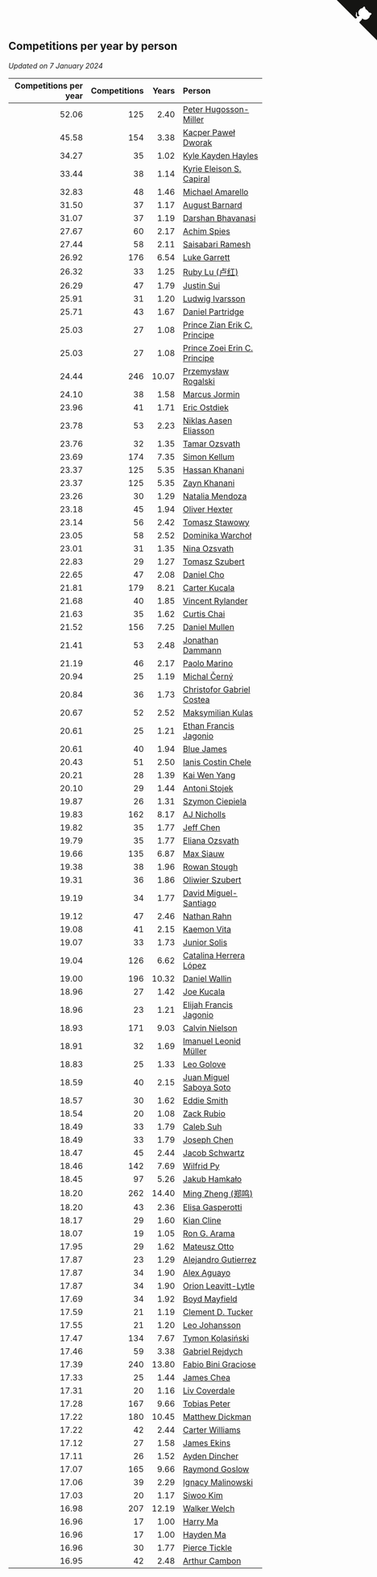 ## Competitions per year by person

*Updated on  7 January 2024*

| Competitions per year | Competitions | Years | Person |
| ---: | ---: | ---: | :--- |
| 52.06 | 125 | 2.40 | [Peter Hugosson-Miller](https://www.worldcubeassociation.org/persons/2021HUGO01) |
| 45.58 | 154 | 3.38 | [Kacper Paweł Dworak](https://www.worldcubeassociation.org/persons/2020DWOR01) |
| 34.27 | 35 | 1.02 | [Kyle Kayden Hayles](https://www.worldcubeassociation.org/persons/2022HAYL02) |
| 33.44 | 38 | 1.14 | [Kyrie Eleison S. Capiral](https://www.worldcubeassociation.org/persons/2022CAPI02) |
| 32.83 | 48 | 1.46 | [Michael Amarello](https://www.worldcubeassociation.org/persons/2022AMAR09) |
| 31.50 | 37 | 1.17 | [August Barnard](https://www.worldcubeassociation.org/persons/2022BARN21) |
| 31.07 | 37 | 1.19 | [Darshan Bhavanasi](https://www.worldcubeassociation.org/persons/2022BHAV01) |
| 27.67 | 60 | 2.17 | [Achim Spies](https://www.worldcubeassociation.org/persons/2021SPIE01) |
| 27.44 | 58 | 2.11 | [Saisabari Ramesh](https://www.worldcubeassociation.org/persons/2021RAME01) |
| 26.92 | 176 | 6.54 | [Luke Garrett](https://www.worldcubeassociation.org/persons/2017GARR05) |
| 26.32 | 33 | 1.25 | [Ruby Lu (卢红)](https://www.worldcubeassociation.org/persons/2022LURU01) |
| 26.29 | 47 | 1.79 | [Justin Sui](https://www.worldcubeassociation.org/persons/2022SUIJ01) |
| 25.91 | 31 | 1.20 | [Ludwig Ivarsson](https://www.worldcubeassociation.org/persons/2022IVAR01) |
| 25.71 | 43 | 1.67 | [Daniel Partridge](https://www.worldcubeassociation.org/persons/2022PART02) |
| 25.03 | 27 | 1.08 | [Prince Zian Erik C. Principe](https://www.worldcubeassociation.org/persons/2022PRIN08) |
| 25.03 | 27 | 1.08 | [Prince Zoei Erin C. Principe](https://www.worldcubeassociation.org/persons/2022PRIN09) |
| 24.44 | 246 | 10.07 | [Przemysław Rogalski](https://www.worldcubeassociation.org/persons/2013ROGA02) |
| 24.10 | 38 | 1.58 | [Marcus Jormin](https://www.worldcubeassociation.org/persons/2022JORM01) |
| 23.96 | 41 | 1.71 | [Eric Ostdiek](https://www.worldcubeassociation.org/persons/2022OSTD01) |
| 23.78 | 53 | 2.23 | [Niklas Aasen Eliasson](https://www.worldcubeassociation.org/persons/2021ELIA01) |
| 23.76 | 32 | 1.35 | [Tamar Ozsvath](https://www.worldcubeassociation.org/persons/2022OZSV04) |
| 23.69 | 174 | 7.35 | [Simon Kellum](https://www.worldcubeassociation.org/persons/2016KELL12) |
| 23.37 | 125 | 5.35 | [Hassan Khanani](https://www.worldcubeassociation.org/persons/2018KHAN26) |
| 23.37 | 125 | 5.35 | [Zayn Khanani](https://www.worldcubeassociation.org/persons/2018KHAN28) |
| 23.26 | 30 | 1.29 | [Natalia Mendoza](https://www.worldcubeassociation.org/persons/2022MEND24) |
| 23.18 | 45 | 1.94 | [Oliver Hexter](https://www.worldcubeassociation.org/persons/2022HEXT01) |
| 23.14 | 56 | 2.42 | [Tomasz Stawowy](https://www.worldcubeassociation.org/persons/2021STAW01) |
| 23.05 | 58 | 2.52 | [Dominika Warchoł](https://www.worldcubeassociation.org/persons/2021WARC01) |
| 23.01 | 31 | 1.35 | [Nina Ozsvath](https://www.worldcubeassociation.org/persons/2022OZSV03) |
| 22.83 | 29 | 1.27 | [Tomasz Szubert](https://www.worldcubeassociation.org/persons/2022SZUB02) |
| 22.65 | 47 | 2.08 | [Daniel Cho](https://www.worldcubeassociation.org/persons/2021CHOD01) |
| 21.81 | 179 | 8.21 | [Carter Kucala](https://www.worldcubeassociation.org/persons/2015KUCA01) |
| 21.68 | 40 | 1.85 | [Vincent Rylander](https://www.worldcubeassociation.org/persons/2022RYLA01) |
| 21.63 | 35 | 1.62 | [Curtis Chai](https://www.worldcubeassociation.org/persons/2022CHAI02) |
| 21.52 | 156 | 7.25 | [Daniel Mullen](https://www.worldcubeassociation.org/persons/2016MULL04) |
| 21.41 | 53 | 2.48 | [Jonathan Dammann](https://www.worldcubeassociation.org/persons/2021DAMM01) |
| 21.19 | 46 | 2.17 | [Paolo Marino](https://www.worldcubeassociation.org/persons/2021MARI04) |
| 20.94 | 25 | 1.19 | [Michal Černý](https://www.worldcubeassociation.org/persons/2022CERN03) |
| 20.84 | 36 | 1.73 | [Christofor Gabriel Costea](https://www.worldcubeassociation.org/persons/2022COST03) |
| 20.67 | 52 | 2.52 | [Maksymilian Kulas](https://www.worldcubeassociation.org/persons/2021KULA02) |
| 20.61 | 25 | 1.21 | [Ethan Francis Jagonio](https://www.worldcubeassociation.org/persons/2022JAGO03) |
| 20.61 | 40 | 1.94 | [Blue James](https://www.worldcubeassociation.org/persons/2022JAME01) |
| 20.43 | 51 | 2.50 | [Ianis Costin Chele](https://www.worldcubeassociation.org/persons/2021CHEL01) |
| 20.21 | 28 | 1.39 | [Kai Wen Yang](https://www.worldcubeassociation.org/persons/2022YANG19) |
| 20.10 | 29 | 1.44 | [Antoni Stojek](https://www.worldcubeassociation.org/persons/2022STOJ03) |
| 19.87 | 26 | 1.31 | [Szymon Ciepiela](https://www.worldcubeassociation.org/persons/2022CIEP01) |
| 19.83 | 162 | 8.17 | [AJ Nicholls](https://www.worldcubeassociation.org/persons/2015NICH04) |
| 19.82 | 35 | 1.77 | [Jeff Chen](https://www.worldcubeassociation.org/persons/2022CHEN19) |
| 19.79 | 35 | 1.77 | [Eliana Ozsvath](https://www.worldcubeassociation.org/persons/2022OZSV01) |
| 19.66 | 135 | 6.87 | [Max Siauw](https://www.worldcubeassociation.org/persons/2017SIAU02) |
| 19.38 | 38 | 1.96 | [Rowan Stough](https://www.worldcubeassociation.org/persons/2022STOU01) |
| 19.31 | 36 | 1.86 | [Oliwier Szubert](https://www.worldcubeassociation.org/persons/2022SZUB01) |
| 19.19 | 34 | 1.77 | [David Miguel-Santiago](https://www.worldcubeassociation.org/persons/2022MIGU02) |
| 19.12 | 47 | 2.46 | [Nathan Rahn](https://www.worldcubeassociation.org/persons/2021RAHN01) |
| 19.08 | 41 | 2.15 | [Kaemon Vita](https://www.worldcubeassociation.org/persons/2021VITA01) |
| 19.07 | 33 | 1.73 | [Junior Solis](https://www.worldcubeassociation.org/persons/2022SOLI03) |
| 19.04 | 126 | 6.62 | [Catalina Herrera López](https://www.worldcubeassociation.org/persons/2017LOPE31) |
| 19.00 | 196 | 10.32 | [Daniel Wallin](https://www.worldcubeassociation.org/persons/2013WALL03) |
| 18.96 | 27 | 1.42 | [Joe Kucala](https://www.worldcubeassociation.org/persons/2022KUCA01) |
| 18.96 | 23 | 1.21 | [Elijah Francis Jagonio](https://www.worldcubeassociation.org/persons/2022JAGO02) |
| 18.93 | 171 | 9.03 | [Calvin Nielson](https://www.worldcubeassociation.org/persons/2014NIEL03) |
| 18.91 | 32 | 1.69 | [Imanuel Leonid Müller](https://www.worldcubeassociation.org/persons/2022MULL02) |
| 18.83 | 25 | 1.33 | [Leo Golove](https://www.worldcubeassociation.org/persons/2022GOLO02) |
| 18.59 | 40 | 2.15 | [Juan Miguel Saboya Soto](https://www.worldcubeassociation.org/persons/2021SOTO01) |
| 18.57 | 30 | 1.62 | [Eddie Smith](https://www.worldcubeassociation.org/persons/2022SMIT20) |
| 18.54 | 20 | 1.08 | [Zack Rubio](https://www.worldcubeassociation.org/persons/2022RUBI10) |
| 18.49 | 33 | 1.79 | [Caleb Suh](https://www.worldcubeassociation.org/persons/2022SUHC01) |
| 18.49 | 33 | 1.79 | [Joseph Chen](https://www.worldcubeassociation.org/persons/2022CHEN16) |
| 18.47 | 45 | 2.44 | [Jacob Schwartz](https://www.worldcubeassociation.org/persons/2021SCHW01) |
| 18.46 | 142 | 7.69 | [Wilfrid Py](https://www.worldcubeassociation.org/persons/2016PYWI01) |
| 18.45 | 97 | 5.26 | [Jakub Hamkało](https://www.worldcubeassociation.org/persons/2018HAMK01) |
| 18.20 | 262 | 14.40 | [Ming Zheng (郑鸣)](https://www.worldcubeassociation.org/persons/2009ZHEN11) |
| 18.20 | 43 | 2.36 | [Elisa Gasperotti](https://www.worldcubeassociation.org/persons/2021GASP01) |
| 18.17 | 29 | 1.60 | [Kian Cline](https://www.worldcubeassociation.org/persons/2022CLIN01) |
| 18.07 | 19 | 1.05 | [Ron G. Arama](https://www.worldcubeassociation.org/persons/2022ARAM01) |
| 17.95 | 29 | 1.62 | [Mateusz Otto](https://www.worldcubeassociation.org/persons/2022OTTO01) |
| 17.87 | 23 | 1.29 | [Alejandro Gutierrez](https://www.worldcubeassociation.org/persons/2022GUTI09) |
| 17.87 | 34 | 1.90 | [Alex Aguayo](https://www.worldcubeassociation.org/persons/2022AGUA01) |
| 17.87 | 34 | 1.90 | [Orion Leavitt-Lytle](https://www.worldcubeassociation.org/persons/2022LEAV01) |
| 17.69 | 34 | 1.92 | [Boyd Mayfield](https://www.worldcubeassociation.org/persons/2022MAYF01) |
| 17.59 | 21 | 1.19 | [Clement D. Tucker](https://www.worldcubeassociation.org/persons/2022TUCK09) |
| 17.55 | 21 | 1.20 | [Leo Johansson](https://www.worldcubeassociation.org/persons/2022JOHA08) |
| 17.47 | 134 | 7.67 | [Tymon Kolasiński](https://www.worldcubeassociation.org/persons/2016KOLA02) |
| 17.46 | 59 | 3.38 | [Gabriel Rejdych](https://www.worldcubeassociation.org/persons/2020REJD01) |
| 17.39 | 240 | 13.80 | [Fabio Bini Graciose](https://www.worldcubeassociation.org/persons/2010GRAC02) |
| 17.33 | 25 | 1.44 | [James Chea](https://www.worldcubeassociation.org/persons/2022CHEA05) |
| 17.31 | 20 | 1.16 | [Liv Coverdale](https://www.worldcubeassociation.org/persons/2022COVE02) |
| 17.28 | 167 | 9.66 | [Tobias Peter](https://www.worldcubeassociation.org/persons/2014PETE03) |
| 17.22 | 180 | 10.45 | [Matthew Dickman](https://www.worldcubeassociation.org/persons/2013DICK01) |
| 17.22 | 42 | 2.44 | [Carter Williams](https://www.worldcubeassociation.org/persons/2021WILL06) |
| 17.12 | 27 | 1.58 | [James Ekins](https://www.worldcubeassociation.org/persons/2022EKIN01) |
| 17.11 | 26 | 1.52 | [Ayden Dincher](https://www.worldcubeassociation.org/persons/2022DINC01) |
| 17.07 | 165 | 9.66 | [Raymond Goslow](https://www.worldcubeassociation.org/persons/2014GOSL01) |
| 17.06 | 39 | 2.29 | [Ignacy Malinowski](https://www.worldcubeassociation.org/persons/2021MALI02) |
| 17.03 | 20 | 1.17 | [Siwoo Kim](https://www.worldcubeassociation.org/persons/2022KIMS12) |
| 16.98 | 207 | 12.19 | [Walker Welch](https://www.worldcubeassociation.org/persons/2011WELC01) |
| 16.96 | 17 | 1.00 | [Harry Ma](https://www.worldcubeassociation.org/persons/2023MAHA01) |
| 16.96 | 17 | 1.00 | [Hayden Ma](https://www.worldcubeassociation.org/persons/2023MAHA02) |
| 16.96 | 30 | 1.77 | [Pierce Tickle](https://www.worldcubeassociation.org/persons/2022TICK01) |
| 16.95 | 42 | 2.48 | [Arthur Cambon](https://www.worldcubeassociation.org/persons/2021CAMB01) |


<a href="https://github.com/jonatanklosko/wca_statistics" class="github-corner" aria-label="View source on Github"><svg width="80" height="80" viewBox="0 0 250 250" style="fill:#151513; color:#fff; position: absolute; top: 0; border: 0; right: 0;" aria-hidden="true"><path d="M0,0 L115,115 L130,115 L142,142 L250,250 L250,0 Z"></path><path d="M128.3,109.0 C113.8,99.7 119.0,89.6 119.0,89.6 C122.0,82.7 120.5,78.6 120.5,78.6 C119.2,72.0 123.4,76.3 123.4,76.3 C127.3,80.9 125.5,87.3 125.5,87.3 C122.9,97.6 130.6,101.9 134.4,103.2" fill="currentColor" style="transform-origin: 130px 106px;" class="octo-arm"></path><path d="M115.0,115.0 C114.9,115.1 118.7,116.5 119.8,115.4 L133.7,101.6 C136.9,99.2 139.9,98.4 142.2,98.6 C133.8,88.0 127.5,74.4 143.8,58.0 C148.5,53.4 154.0,51.2 159.7,51.0 C160.3,49.4 163.2,43.6 171.4,40.1 C171.4,40.1 176.1,42.5 178.8,56.2 C183.1,58.6 187.2,61.8 190.9,65.4 C194.5,69.0 197.7,73.2 200.1,77.6 C213.8,80.2 216.3,84.9 216.3,84.9 C212.7,93.1 206.9,96.0 205.4,96.6 C205.1,102.4 203.0,107.8 198.3,112.5 C181.9,128.9 168.3,122.5 157.7,114.1 C157.9,116.9 156.7,120.9 152.7,124.9 L141.0,136.5 C139.8,137.7 141.6,141.9 141.8,141.8 Z" fill="currentColor" class="octo-body"></path></svg></a><style>.github-corner:hover .octo-arm{animation:octocat-wave 560ms ease-in-out}@keyframes octocat-wave{0%,100%{transform:rotate(0)}20%,60%{transform:rotate(-25deg)}40%,80%{transform:rotate(10deg)}}@media (max-width:500px){.github-corner:hover .octo-arm{animation:none}.github-corner .octo-arm{animation:octocat-wave 560ms ease-in-out}}</style>
